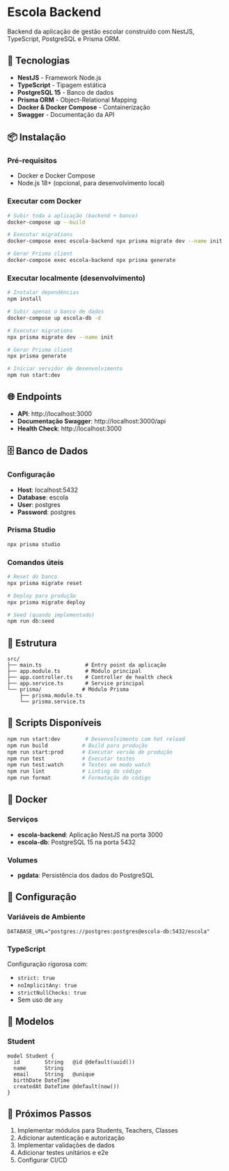 # Escola Backend

Backend da aplicação de gestão escolar construído com NestJS, TypeScript, PostgreSQL e Prisma ORM.

## 🚀 Tecnologias

- **NestJS** - Framework Node.js
- **TypeScript** - Tipagem estática
- **PostgreSQL 15** - Banco de dados
- **Prisma ORM** - Object-Relational Mapping
- **Docker & Docker Compose** - Containerização
- **Swagger** - Documentação da API

## 📦 Instalação

### Pré-requisitos
- Docker e Docker Compose
- Node.js 18+ (opcional, para desenvolvimento local)

### Executar com Docker

```bash
# Subir toda a aplicação (backend + banco)
docker-compose up --build

# Executar migrations
docker-compose exec escola-backend npx prisma migrate dev --name init

# Gerar Prisma client
docker-compose exec escola-backend npx prisma generate
```

### Executar localmente (desenvolvimento)

```bash
# Instalar dependências
npm install

# Subir apenas o banco de dados
docker-compose up escola-db -d

# Executar migrations
npx prisma migrate dev --name init

# Gerar Prisma client
npx prisma generate

# Iniciar servidor de desenvolvimento
npm run start:dev
```

## 🌐 Endpoints

- **API**: http://localhost:3000
- **Documentação Swagger**: http://localhost:3000/api
- **Health Check**: http://localhost:3000

## 🗄️ Banco de Dados

### Configuração
- **Host**: localhost:5432
- **Database**: escola
- **User**: postgres
- **Password**: postgres

### Prisma Studio
```bash
npx prisma studio
```

### Comandos úteis
```bash
# Reset do banco
npx prisma migrate reset

# Deploy para produção
npx prisma migrate deploy

# Seed (quando implementado)
npm run db:seed
```

## 📁 Estrutura

```
src/
├── main.ts              # Entry point da aplicação
├── app.module.ts        # Módulo principal
├── app.controller.ts    # Controller de health check
├── app.service.ts       # Service principal
└── prisma/             # Módulo Prisma
    ├── prisma.module.ts
    └── prisma.service.ts
```

## 🧪 Scripts Disponíveis

```bash
npm run start:dev        # Desenvolvimento com hot reload
npm run build           # Build para produção
npm run start:prod      # Executar versão de produção
npm run test            # Executar testes
npm run test:watch      # Testes em modo watch
npm run lint            # Linting do código
npm run format          # Formatação do código
```

## 🐳 Docker

### Serviços

- **escola-backend**: Aplicação NestJS na porta 3000
- **escola-db**: PostgreSQL 15 na porta 5432

### Volumes
- **pgdata**: Persistência dos dados do PostgreSQL

## 🔧 Configuração

### Variáveis de Ambiente

```env
DATABASE_URL="postgres://postgres:postgres@escola-db:5432/escola"
```

### TypeScript

Configuração rigorosa com:
- `strict: true`
- `noImplicitAny: true`
- `strictNullChecks: true`
- Sem uso de `any`

## 📝 Modelos

### Student
```prisma
model Student {
  id        String   @id @default(uuid())
  name      String
  email     String   @unique
  birthDate DateTime
  createdAt DateTime @default(now())
}
```

## 🔄 Próximos Passos

1. Implementar módulos para Students, Teachers, Classes
2. Adicionar autenticação e autorização
3. Implementar validações de dados
4. Adicionar testes unitários e e2e
5. Configurar CI/CD